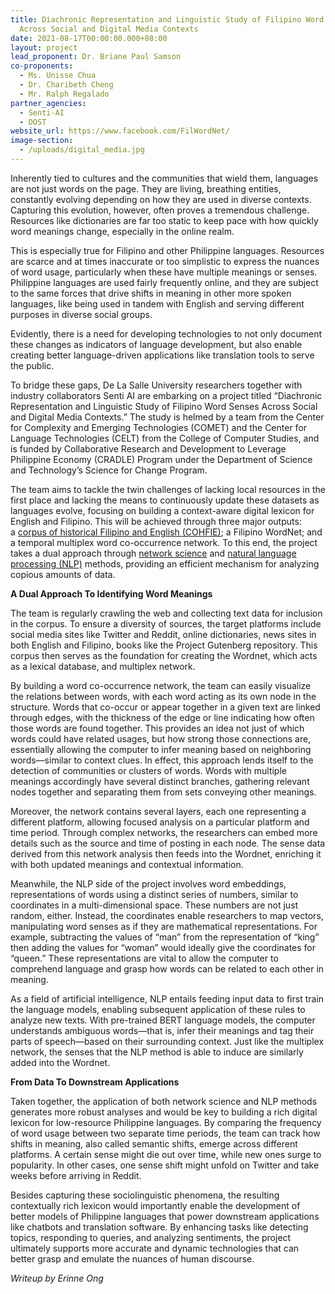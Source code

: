 ```yaml
---
title: Diachronic Representation and Linguistic Study of Filipino Word Senses
  Across Social and Digital Media Contexts
date: 2021-08-17T00:00:00.000+08:00
layout: project
lead_proponent: Dr. Briane Paul Samson
co-proponents:
  - Ms. Unisse Chua
  - Dr. Charibeth Cheng
  - Mr. Ralph Regalado
partner_agencies:
  - Senti-AI
  - DOST
website_url: https://www.facebook.com/FilWordNet/
image-section:
  - /uploads/digital_media.jpg
---
```

Inherently tied to cultures and the communities that wield them, languages are not just words on the page. They are living, breathing entities, constantly evolving depending on how they are used in diverse contexts. Capturing this evolution, however, often proves a tremendous challenge. Resources like dictionaries are far too static to keep pace with how quickly word meanings change, especially in the online realm.

This is especially true for Filipino and other Philippine languages. Resources are scarce and at times inaccurate or too simplistic to express the nuances of word usage, particularly when these have multiple meanings or senses. Philippine languages are used fairly frequently online, and they are subject to the same forces that drive shifts in meaning in other more spoken languages, like being used in tandem with English and serving different purposes in diverse social groups.

Evidently, there is a need for developing technologies to not only document these changes as indicators of language development, but also enable creating better language-driven applications like translation tools to serve the public.

To bridge these gaps, De La Salle University researchers together with industry collaborators Senti AI are embarking on a project titled “Diachronic Representation and Linguistic Study of Filipino Word Senses Across Social and Digital Media Contexts.” The study is helmed by a team from the Center for Complexity and Emerging Technologies (COMET) and the Center for Language Technologies (CELT) from the College of Computer Studies, and is funded by Collaborative Research and Development to Leverage Philippine Economy (CRADLE) Program under the Department of Science and Technology’s Science for Change Program.

The team aims to tackle the twin challenges of lacking local resources in the first place and lacking the means to continuously update these datasets as languages evolve, focusing on building a context-aware digital lexicon for English and Filipino. This will be achieved through three major outputs: a [corpus of historical Filipino and English (COHFIE)](http://filwordnet.dlsu.edu.ph/data-collection/); a Filipino WordNet; and a temporal multiplex word co-occurrence network. To this end, the project takes a dual approach through [network science](http://filwordnet.dlsu.edu.ph/network-science/) and [natural language processing (NLP)](http://filwordnet.dlsu.edu.ph/nlp/) methods, providing an efficient mechanism for analyzing copious amounts of data.

**A Dual Approach To Identifying Word Meanings**

The team is regularly crawling the web and collecting text data for inclusion in the corpus. To ensure a diversity of sources, the target platforms include social media sites like Twitter and Reddit, online dictionaries, news sites in both English and Filipino, books like the Project Gutenberg repository. This corpus then serves as the foundation for creating the Wordnet, which acts as a lexical database, and multiplex network.

By building a word co-occurrence network, the team can easily visualize the relations between words, with each word acting as its own node in the structure. Words that co-occur or appear together in a given text are linked through edges, with the thickness of the edge or line indicating how often those words are found together. This provides an idea not just of which words could have related usages, but how strong those connections are, essentially allowing the computer to infer meaning based on neighboring words—similar to context clues. In effect, this approach lends itself to the detection of communities or clusters of words. Words with multiple meanings accordingly have several distinct branches, gathering relevant nodes together and separating them from sets conveying other meanings.

Moreover, the network contains several layers, each one representing a different platform, allowing focused analysis on a particular platform and time period. Through complex networks, the researchers can embed more details such as the source and time of posting in each node. The sense data derived from this network analysis then feeds into the Wordnet, enriching it with both updated meanings and contextual information.

Meanwhile, the NLP side of the project involves word embeddings, representations of words using a distinct series of numbers, similar to coordinates in a multi-dimensional space. These numbers are not just random, either. Instead, the coordinates enable researchers to map vectors, manipulating word senses as if they are mathematical representations. For example, subtracting the values of “man” from the representation of “king” then adding the values for “woman” would ideally give the coordinates for “queen.” These representations are vital to allow the computer to comprehend language and grasp how words can be related to each other in meaning.

As a field of artificial intelligence, NLP entails feeding input data to first train the language models, enabling subsequent application of these rules to analyze new texts. With pre-trained BERT language models, the computer understands ambiguous words—that is, infer their meanings and tag their parts of speech—based on their surrounding context. Just like the multiplex network, the senses that the NLP method is able to induce are similarly added into the Wordnet.

**From Data To Downstream Applications**

Taken together, the application of both network science and NLP methods generates more robust analyses and would be key to building a rich digital lexicon for low-resource Philippine languages. By comparing the frequency of word usage between two separate time periods, the team can track how shifts in meaning, also called semantic shifts, emerge across different platforms. A certain sense might die out over time, while new ones surge to popularity. In other cases, one sense shift might unfold on Twitter and take weeks before arriving in Reddit.

Besides capturing these sociolinguistic phenomena, the resulting contextually rich lexicon would importantly enable the development of better models of Philippine languages that power downstream applications like chatbots and translation software. By enhancing tasks like detecting topics, responding to queries, and analyzing sentiments, the project ultimately supports more accurate and dynamic technologies that can better grasp and emulate the nuances of human discourse.

*Writeup by Erinne Ong*